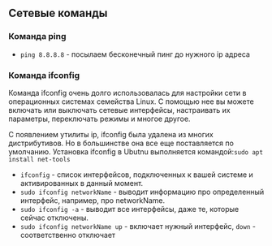 ## Сетевые команды

### Команда ping

* ```ping 8.8.8.8``` - посылаем бесконечный пинг до нужного ip адреса



### Команда ifconfig

Команда ifconfig очень долго использовалась для настройки сети в операционных системах семейства Linux. С помощью нее вы можете включать или выключать сетевые интерфейсы, настраивать их параметры, переключать режимы и многое другое.

С появлением утилиты ip, ifconfig была удалена из многих дистрибутивов. Но в большинстве она все еще поставляется по умолчанию. Установка ifconfig в Ubutnu выполняется командой:```sudo apt install net-tools```

* ```ifconfig``` - список интерфейсов, подключенных к вашей системе и активированных в данный момент.
* ```sudo ifconfig networkName``` - выводит информацию про определенный интерфейс, например, про networkName.
* ```sudo ifconfig -a``` - выводит все интерфейсы, даже те, которые сейчас отключены.
* ```sudo ifconfig networkName up``` - включает нужный интерфейс, ```down``` - соответственно отключает
